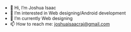 - 👋 Hi, I’m Joshua Isaac
- 👀 I’m interested in Web designing/Android development
- 🌱 I’m currently Web designing
- 📫 How to reach me: joshuaisaacraj@gmail.com


